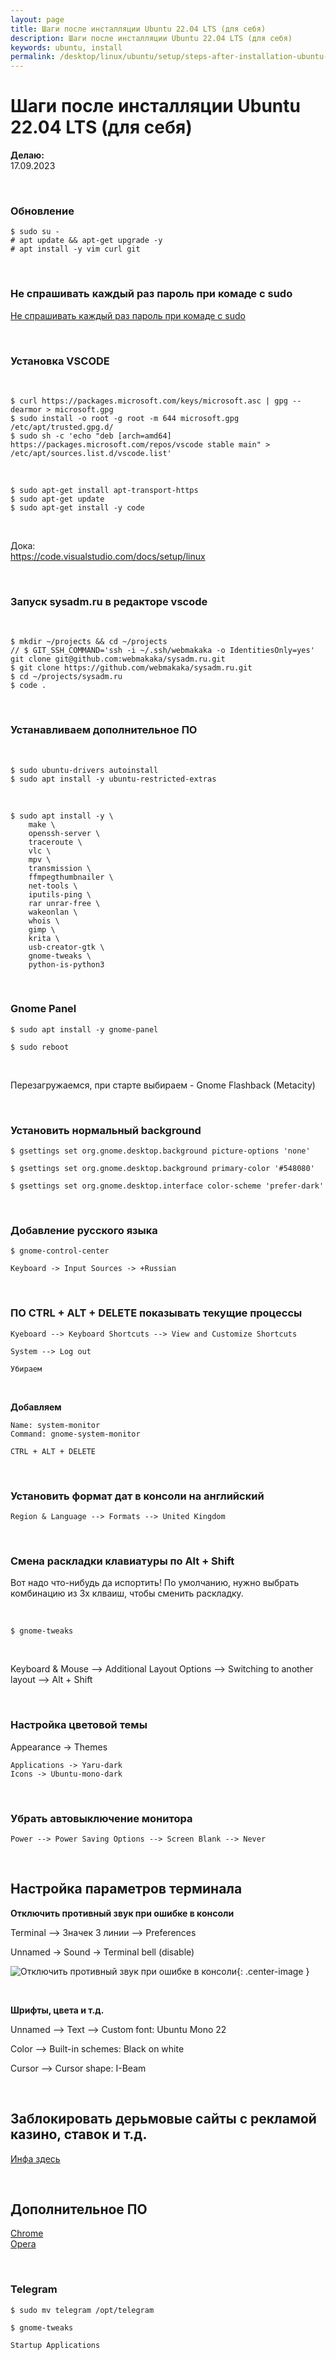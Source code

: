 ```yaml
---
layout: page
title: Шаги после инсталляции Ubuntu 22.04 LTS (для себя)
description: Шаги после инсталляции Ubuntu 22.04 LTS (для себя)
keywords: ubuntu, install
permalink: /desktop/linux/ubuntu/setup/steps-after-installation-ubuntu-22.04-lts/
---
```


# Шаги после инсталляции Ubuntu 22.04 LTS (для себя)

**Делаю:**  
17.09.2023

<br/>

### Обновление

```
$ sudo su -
# apt update && apt-get upgrade -y
# apt install -y vim curl git
```

<br/>

### Не спрашивать каждый раз пароль при комаде с sudo

[Не спрашивать каждый раз пароль при комаде с sudo](/desktop/linux/ubuntu/setup/do-not-ask-root-password/)

<br/>

### Установка VSCODE

<br/>

```
$ curl https://packages.microsoft.com/keys/microsoft.asc | gpg --dearmor > microsoft.gpg
$ sudo install -o root -g root -m 644 microsoft.gpg /etc/apt/trusted.gpg.d/
$ sudo sh -c 'echo "deb [arch=amd64] https://packages.microsoft.com/repos/vscode stable main" > /etc/apt/sources.list.d/vscode.list'
```

<br/>

```
$ sudo apt-get install apt-transport-https
$ sudo apt-get update
$ sudo apt-get install -y code
```

<br/>

Дока:  
https://code.visualstudio.com/docs/setup/linux

<br/>

### Запуск sysadm.ru в редакторе vscode

<br/>

```
$ mkdir ~/projects && cd ~/projects
// $ GIT_SSH_COMMAND='ssh -i ~/.ssh/webmakaka -o IdentitiesOnly=yes' git clone git@github.com:webmakaka/sysadm.ru.git
$ git clone https://github.com/webmakaka/sysadm.ru.git
$ cd ~/projects/sysadm.ru
$ code .
```

<br/>

### Устанавливаем дополнительное ПО

<br/>

```
$ sudo ubuntu-drivers autoinstall
$ sudo apt install -y ubuntu-restricted-extras
```

<br/>

```
$ sudo apt install -y \
    make \
    openssh-server \
    traceroute \
    vlc \
    mpv \
    transmission \
    ffmpegthumbnailer \
    net-tools \
    iputils-ping \
    rar unrar-free \
    wakeonlan \
    whois \
    gimp \
    krita \
    usb-creator-gtk \
    gnome-tweaks \
    python-is-python3
```

<!--
    grub-customizer \
-->

<br/>

### Gnome Panel

```
$ sudo apt install -y gnome-panel

$ sudo reboot
```

<br/>

Перезагружаемся, при старте выбираем - Gnome Flashback (Metacity)

<br/>

### Установить нормальный background

```
$ gsettings set org.gnome.desktop.background picture-options 'none'

$ gsettings set org.gnome.desktop.background primary-color '#548080'

$ gsettings set org.gnome.desktop.interface color-scheme 'prefer-dark'
```

<br/>

### Добавление русского языка

```
$ gnome-control-center
```

    Keyboard -> Input Sources -> +Russian

<br/>

### ПО CTRL + ALT + DELETE показывать текущие процессы

    Kyeboard --> Keyboard Shortcuts --> View and Customize Shortcuts

    System --> Log out

    Убираем

<br/>

**Добавляем**

    Name: system-monitor
    Command: gnome-system-monitor

    CTRL + ALT + DELETE

<br/>

### Установить формат дат в консоли на английский

    Region & Language --> Formats --> United Kingdom

<br/>

### Смена раскладки клавиатуры по Alt + Shift

Вот надо что-нибудь да испортить! По умолчанию, нужно выбрать комбинацию из 3х клваиш, чтобы сменить раскладку.

<br/>

    $ gnome-tweaks

<br/>

Keyboard & Mouse --> Additional Layout Options --> Switching to another layout --> Alt + Shift

<br/>

### Настройка цветовой темы

Appearance -> Themes

    Applications -> Yaru-dark
    Icons -> Ubuntu-mono-dark

<br/>

### Убрать автовыключение монитора

    Power --> Power Saving Options --> Screen Blank --> Never

<br/>

## Настройка параметров терминала

**Отключить противный звук при ошибке в консоли**

Terminal --> Значек 3 линии --> Preferences

Unnamed -> Sound -> Terminal bell (disable)

![Отключить противный звук при ошибке в консоли](/img/desktop/linux/ubuntu/setup/disable-sound-when-error-in-the-console.png 'Отключить противный звук при ошибке в консоли'){: .center-image }

<br/>

**Шрифты, цвета и т.д.**

Unnamed --> Text --> Custom font: Ubuntu Mono 22

Color --> Built-in schemes: Black on white

Cursor --> Cursor shape: I-Beam

<br/>

## Заблокировать дерьмовые сайты с рекламой казино, ставок и т.д.

[Инфа здесь](/desktop/linux/ubuntu/browsers/block-junk-websites/)

<br/>

## Дополнительное ПО

[Chrome](/desktop/linux/ubuntu/browsers/chrome/)  
[Opera](/desktop/linux/ubuntu/browsers/opera/)

<br/>

### Telegram

    $ sudo mv telegram /opt/telegram

    $ gnome-tweaks

    Startup Applications

<!--

<br/>

### Автозапуск telegram

    $ sudo mkdir -p /opt/telegram
    $ sudo mv Telegram /opt/telegram/

<br/>

Applications -> System Tools -> Preferences -> Startup Applications

<br/>

Name: Telegram
Command: /opt/telegram/telegram -startintray

![Автозапуск telegram](/img/desktop/linux/ubuntu/setup/autostart-telegram.png "Автозапуск telegram"){: .center-image }

-->
